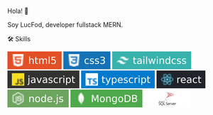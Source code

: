 Hola! 👋

Soy LucFod, developer fullstack MERN.

🛠 Skills

![Screenshot](images/html5.svg) ![Screenshot](images/css3.svg) ![Screenshot](images/tailwindcss.svg) ![Screenshot](images/javascript.svg) ![Screenshot](images/typescript.svg) ![Screenshot](images/react.svg) ![Screenshot](images/nodejs.svg) ![Screenshot](images/mongodb.svg) ![Screenshot](images/mssql.svg)

